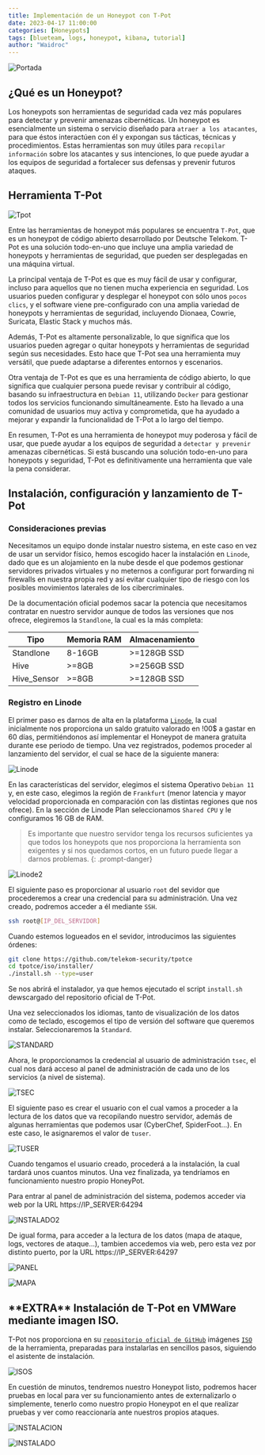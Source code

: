 ```yaml
---
title: Implementación de un Honeypot con T-Pot
date: 2023-04-17 11:00:00
categories: [Honeypots]
tags: [blueteam, logs, honeypot, kibana, tutorial]    
author: "Waidroc"
---
```



![Portada](/assets/img/2023-04-21/portada-honeypot.png)


<h2> ¿Qué es un Honeypot? </h2>

Los honeypots son herramientas de seguridad cada vez más populares para detectar y prevenir amenazas cibernéticas. Un honeypot es esencialmente un sistema o servicio diseñado para `atraer a los atacantes`, para que éstos interactúen con él y expongan sus tácticas, técnicas y procedimientos. Estas herramientas son muy útiles para `recopilar información` sobre los atacantes y sus intenciones, lo que puede ayudar a los equipos de seguridad a fortalecer sus defensas y prevenir futuros ataques.

<h2> Herramienta T-Pot </h2>

![Tpot](/assets/img/2023-04-21/t-pot.png)

Entre las herramientas de honeypot más populares se encuentra `T-Pot`, que es un honeypot de código abierto desarrollado por Deutsche Telekom. T-Pot es una solución todo-en-uno que incluye una amplia variedad de honeypots y herramientas de seguridad, que pueden ser desplegadas en una máquina virtual.

La principal ventaja de T-Pot es que es muy fácil de usar y configurar, incluso para aquellos que no tienen mucha experiencia en seguridad. Los usuarios pueden configurar y desplegar el honeypot con sólo unos `pocos clics`, y el software viene pre-configurado con una amplia variedad de honeypots y herramientas de seguridad, incluyendo Dionaea, Cowrie, Suricata, Elastic Stack y muchos más.

Además, T-Pot es altamente personalizable, lo que significa que los usuarios pueden agregar o quitar honeypots y herramientas de seguridad según sus necesidades. Esto hace que T-Pot sea una herramienta muy versátil, que puede adaptarse a diferentes entornos y escenarios.

Otra ventaja de T-Pot es que es una herramienta de código abierto, lo que significa que cualquier persona puede revisar y contribuir al código, basando su infraestructura en `Debian 11`, utilizando `Docker` para gestionar todos los servicios funcionando simultáneamente. Esto ha llevado a una comunidad de usuarios muy activa y comprometida, que ha ayudado a mejorar y expandir la funcionalidad de T-Pot a lo largo del tiempo.

En resumen, T-Pot es una herramienta de honeypot muy poderosa y fácil de usar, que puede ayudar a los equipos de seguridad a `detectar y prevenir` amenazas cibernéticas. Si está buscando una solución todo-en-uno para honeypots y seguridad, T-Pot es definitivamente una herramienta que vale la pena considerar.

<h2> Instalación, configuración y lanzamiento de T-Pot </h2>

<h3> Consideraciones previas </h3>

Necesitamos un equipo donde instalar nuestro sistema, en este caso en vez de usar un servidor físico, hemos escogido hacer la instalación en `Linode`, dado que es un alojamiento en la nube desde el que podemos gestionar servidores privados virtuales y no meternos a configurar port forwarding ni firewalls en nuestra propia red y así evitar cualquier tipo de riesgo con los posibles movimientos laterales de los cibercriminales.

De la documentación oficial podemos sacar la potencia que necesitamos contratar en nuestro servidor aunque de todos las versiones que nos ofrece, elegiremos la `Standlone`, la cual es la más completa:


| Tipo | Memoria RAM | Almacenamiento |
| --- | --- | --- |
| Standlone | 8-16GB | >=128GB SSD |
| Hive | >=8GB | >=256GB SSD |
| Hive_Sensor | >=8GB | >=128GB SSD |

<h3> Registro en Linode </h3>

El primer paso es darnos de alta en la plataforma [`Linode`](https://login.linode.com/signup), la cual inicialmente nos proporciona un saldo gratuito valorado en !00$ a gastar en 60 días, permitiéndonos así implementar el Honeypot de manera gratuita durante ese periodo de tiempo. Una vez registrados, podemos proceder al lanzamiento del servidor, el cual se hace de la siguiente manera:

![Linode](/assets/img/2023-04-21/linode.png)

En las características del servidor, elegimos el sistema Operativo `Debian 11` y, en este caso, elegimos la región de `Frankfurt` (menor latencia y mayor velocidad proporcionada en comparación con las distintas regiones que nos ofrece). En la sección de Linode Plan seleccionamos `Shared CPU` y le configuramos 16 GB de RAM.


> Es importante que nuestro servidor tenga los recursos suficientes ya que todos los honeypots que nos proporciona la herramienta son exigentes y si nos quedamos cortos, en un futuro puede llegar a darnos problemas.
{: .prompt-danger}


![Linode2](/assets/img/2023-04-21/linode2.png)

El siguiente paso es proporcionar al usuario `root` del sevidor que procederemos a crear una credencial para su administración. Una vez creado, podremos acceder a él mediante `SSH`.

```bash
ssh root@[IP_DEL_SERVIDOR]
```

Cuando estemos logueados en el sevidor, introducimos las siguientes órdenes:

```bash
git clone https://github.com/telekom-security/tpotce
cd tpotce/iso/installer/
./install.sh --type=user
```

Se nos abrirá el instalador, ya que hemos ejecutado el script `install.sh` dewscargado del repositorio oficial de T-Pot.

Una vez seleccionados los idiomas, tanto de visualización de los datos como de teclado, escogemos el tipo de versión del software que queremos instalar. Seleccionaremos la `Standard`.

![STANDARD](/assets/img/2023-04-21/install.png)

Ahora, le proporcionamos la credencial al usuario de administración `tsec`, el cual nos dará acceso al panel de administración de cada uno de los servicios (a nivel de sistema).

![TSEC](/assets/img/2023-04-21/tsec.png)

El siguiente paso es crear el usuario con el cual vamos a proceder a la lectura de los datos que va recopilando nuestro servidor, además de algunas herramientas que podemos usar (CyberChef, SpiderFoot...). En este caso, le asignaremos el valor de `tuser`.

![TUSER](/assets/img/2023-04-21/tuser.png)

Cuando tengamos el usuario creado, procederá a la instalación, la cual tardará unos cuantos minutos. Una vez finalizada, ya tendríamos en funcionamiento nuestro propio HoneyPot.

Para entrar al panel de administración del sistema, podemos acceder via web por la URL https://IP_SERVER:64294

![INSTALADO2](/assets/img/2023-04-21/t-pot-admin.png)

De igual forma, para acceder a la lectura de los datos (mapa de ataque, logs, vectores de ataque...), tambien accedemos via web, pero esta vez por distinto puerto, por la URL https://IP_SERVER:64297

![PANEL](/assets/img/2023-04-21/panel.png)


![MAPA](/assets/img/2023-04-21/t-pot-panel.png)




<h2> **EXTRA** Instalación de T-Pot en VMWare mediante imagen ISO. </h2>

T-Pot nos proporciona en su [`repositorio oficial de GitHub`](https://github.com/telekom-security/tpotce#running-in-a-vm) imágenes [`ISO`](https://github.com/telekom-security/tpotce/releases) de la herramienta, preparadas para instalarlas en sencillos pasos, siguiendo el asistente de instalación.

![ISOS](/assets/img/2023-04-21/isos.PNG)

En cuestión de minutos, tendremos nuestro Honeypot listo, podremos hacer pruebas en local para ver su funcionamiento antes de externalizarlo o simplemente, tenerlo como nuestro propio Honeypot en el que realizar pruebas y ver como reaccionaría ante nuestros propios ataques.

![INSTALACION](/assets/img/2023-04-21/instalacion_iso.png)


![INSTALADO](/assets/img/2023-04-21/tpotiso.png)






